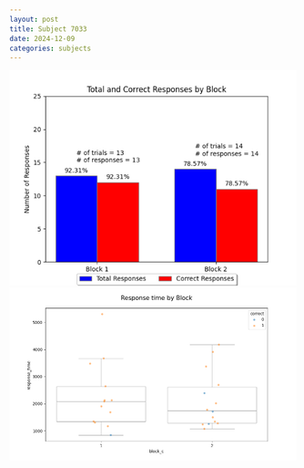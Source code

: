```yaml
---
layout: post
title: Subject 7033
date: 2024-12-09
categories: subjects
---
```


![](data/7033/run-26/7033_ATS_responses.png)
![](data/7033/run-26/7033_ATS_rt.png)
